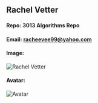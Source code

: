 ## Rachel Vetter
#### Repo: 3013 Algorithms Repo
#### Email: racheevee99@yahoo.com
#### Image:
![Rachel Vetter](https://lh3.googleusercontent.com/-1CWT_hfi_u0/XY0oAVvw4iI/AAAAAAAAAb8/w7cJM441F8It2Mof3tjANkZvuKOpXMaZACEwYBhgL/w280-h280-p/IMG_3749.JPG)

#### Avatar:
![Avatar](https://ca.slack-edge.com/TBMBG710S-UT26HSM46-210a68bd06ba-512)
